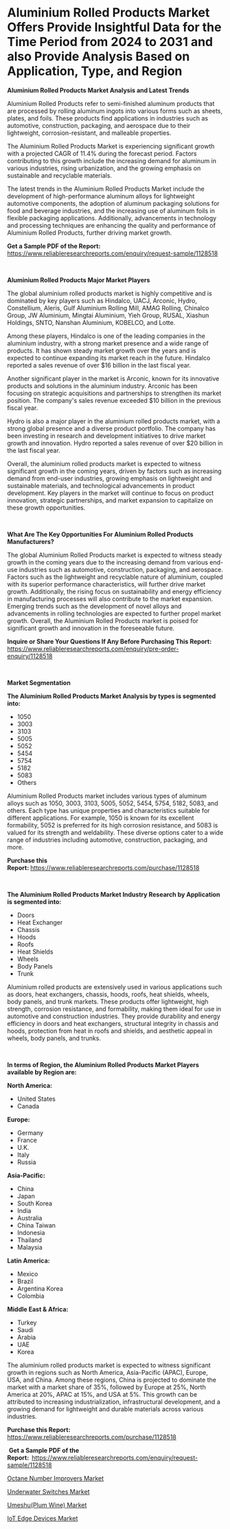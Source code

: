 <p><h1>Aluminium Rolled Products Market Offers Provide Insightful Data for the Time Period from 2024 to 2031 and also Provide Analysis Based on Application, Type, and Region</h1></p><p><strong>Aluminium Rolled Products Market Analysis and Latest Trends</strong></p>
<p><p>Aluminium Rolled Products refer to semi-finished aluminum products that are processed by rolling aluminum ingots into various forms such as sheets, plates, and foils. These products find applications in industries such as automotive, construction, packaging, and aerospace due to their lightweight, corrosion-resistant, and malleable properties.</p><p>The Aluminium Rolled Products Market is experiencing significant growth with a projected CAGR of 11.4% during the forecast period. Factors contributing to this growth include the increasing demand for aluminum in various industries, rising urbanization, and the growing emphasis on sustainable and recyclable materials.</p><p>The latest trends in the Aluminium Rolled Products Market include the development of high-performance aluminum alloys for lightweight automotive components, the adoption of aluminum packaging solutions for food and beverage industries, and the increasing use of aluminum foils in flexible packaging applications. Additionally, advancements in technology and processing techniques are enhancing the quality and performance of Aluminium Rolled Products, further driving market growth.</p></p>
<p><strong>Get a Sample PDF of the Report:&nbsp;</strong> <a href="https://www.reliableresearchreports.com/enquiry/request-sample/1128518">https://www.reliableresearchreports.com/enquiry/request-sample/1128518</a></p>
<p>&nbsp;</p>
<p><strong>Aluminium Rolled Products Major Market Players</strong></p>
<p><p>The global aluminium rolled products market is highly competitive and is dominated by key players such as Hindalco, UACJ, Arconic, Hydro, Constellium, Aleris, Gulf Aluminium Rolling Mill, AMAG Rolling, Chinalco Group, JW Aluminium, Mingtai Aluminium, Yieh Group, RUSAL, Xiashun Holdings, SNTO, Nanshan Aluminium, KOBELCO, and Lotte.</p><p>Among these players, Hindalco is one of the leading companies in the aluminium industry, with a strong market presence and a wide range of products. It has shown steady market growth over the years and is expected to continue expanding its market reach in the future. Hindalco reported a sales revenue of over $16 billion in the last fiscal year.</p><p>Another significant player in the market is Arconic, known for its innovative products and solutions in the aluminium industry. Arconic has been focusing on strategic acquisitions and partnerships to strengthen its market position. The company's sales revenue exceeded $10 billion in the previous fiscal year.</p><p>Hydro is also a major player in the aluminium rolled products market, with a strong global presence and a diverse product portfolio. The company has been investing in research and development initiatives to drive market growth and innovation. Hydro reported a sales revenue of over $20 billion in the last fiscal year.</p><p>Overall, the aluminium rolled products market is expected to witness significant growth in the coming years, driven by factors such as increasing demand from end-user industries, growing emphasis on lightweight and sustainable materials, and technological advancements in product development. Key players in the market will continue to focus on product innovation, strategic partnerships, and market expansion to capitalize on these growth opportunities.</p></p>
<p>&nbsp;</p>
<p><strong>What Are The Key Opportunities For Aluminium Rolled Products Manufacturers?</strong></p>
<p><p>The global Aluminium Rolled Products market is expected to witness steady growth in the coming years due to the increasing demand from various end-use industries such as automotive, construction, packaging, and aerospace. Factors such as the lightweight and recyclable nature of aluminium, coupled with its superior performance characteristics, will further drive market growth. Additionally, the rising focus on sustainability and energy efficiency in manufacturing processes will also contribute to the market expansion. Emerging trends such as the development of novel alloys and advancements in rolling technologies are expected to further propel market growth. Overall, the Aluminium Rolled Products market is poised for significant growth and innovation in the foreseeable future.</p></p>
<p><strong>Inquire or Share Your Questions If Any Before Purchasing This Report:</strong> <a href="https://www.reliableresearchreports.com/enquiry/pre-order-enquiry/1128518">https://www.reliableresearchreports.com/enquiry/pre-order-enquiry/1128518</a></p>
<p>&nbsp;</p>
<p><strong>Market Segmentation</strong></p>
<p><strong>The Aluminium Rolled Products Market Analysis by types is segmented into:</strong></p>
<p><ul><li>1050</li><li>3003</li><li>3103</li><li>5005</li><li>5052</li><li>5454</li><li>5754</li><li>5182</li><li>5083</li><li>Others</li></ul></p>
<p><p>Aluminium Rolled Products market includes various types of aluminum alloys such as 1050, 3003, 3103, 5005, 5052, 5454, 5754, 5182, 5083, and others. Each type has unique properties and characteristics suitable for different applications. For example, 1050 is known for its excellent formability, 5052 is preferred for its high corrosion resistance, and 5083 is valued for its strength and weldability. These diverse options cater to a wide range of industries including automotive, construction, packaging, and more.</p></p>
<p><strong>Purchase this Report:&nbsp;</strong><a href="https://www.reliableresearchreports.com/purchase/1128518">https://www.reliableresearchreports.com/purchase/1128518</a></p>
<p>&nbsp;</p>
<p><strong>The Aluminium Rolled Products Market Industry Research by Application is segmented into:</strong></p>
<p><ul><li>Doors</li><li>Heat Exchanger</li><li>Chassis</li><li>Hoods</li><li>Roofs</li><li>Heat Shields</li><li>Wheels</li><li>Body Panels</li><li>Trunk</li></ul></p>
<p><p>Aluminium rolled products are extensively used in various applications such as doors, heat exchangers, chassis, hoods, roofs, heat shields, wheels, body panels, and trunk markets. These products offer lightweight, high strength, corrosion resistance, and formability, making them ideal for use in automotive and construction industries. They provide durability and energy efficiency in doors and heat exchangers, structural integrity in chassis and hoods, protection from heat in roofs and shields, and aesthetic appeal in wheels, body panels, and trunks.</p></p>
<p>&nbsp;</p>
<p><strong>In terms of Region, the Aluminium Rolled Products Market Players available by Region are:</strong></p>
<p>
    <p> <strong> North America: </strong>
        <ul>
            <li>United States</li>
            <li>Canada</li>
        </ul>
        </p> 
    <p> <strong> Europe: </strong>
        <ul>
            <li>Germany</li>
            <li>France</li>
            <li>U.K.</li>
            <li>Italy</li>
            <li>Russia</li>
        </ul>
        </p> 
    <p> <strong> Asia-Pacific: </strong>
        <ul>
            <li>China</li>
            <li>Japan</li>
            <li>South Korea</li>
            <li>India</li>
            <li>Australia</li>
            <li>China Taiwan</li>
            <li>Indonesia</li>
            <li>Thailand</li>
            <li>Malaysia</li>
        </ul>
        </p> 
    <p> <strong> Latin America: </strong>
        <ul>
            <li>Mexico</li>
            <li>Brazil</li>
            <li>Argentina Korea</li>
            <li>Colombia</li>
        </ul>
        </p> 
    <p> <strong> Middle East & Africa: </strong>
        <ul>
            <li>Turkey</li>
            <li>Saudi</li>
            <li>Arabia</li>
            <li>UAE</li>
            <li>Korea</li>
        </ul>
    </p>
    </p>
<p><p>The aluminium rolled products market is expected to witness significant growth in regions such as North America, Asia-Pacific (APAC), Europe, USA, and China. Among these regions, China is projected to dominate the market with a market share of 35%, followed by Europe at 25%, North America at 20%, APAC at 15%, and USA at 5%. This growth can be attributed to increasing industrialization, infrastructural development, and a growing demand for lightweight and durable materials across various industries.</p></p>
<p><strong>Purchase this Report: </strong><a href="https://www.reliableresearchreports.com/purchase/1128518">https://www.reliableresearchreports.com/purchase/1128518</a></p>
<p>&nbsp;<strong>Get a Sample PDF of the Report:&nbsp;&nbsp;</strong><a href="https://www.reliableresearchreports.com/enquiry/request-sample/1128518">https://www.reliableresearchreports.com/enquiry/request-sample/1128518</a></p>
<p><strong></strong></p>
<p><p><a href="https://view.publitas.com/reportprime-1/octane-number-improvers-market-growth-market-trends-covid-19-impact-and-forecasts-for-period-from-2023-2030/">Octane Number Improvers Market</a></p><p><a href="https://view.publitas.com/reportprime-1/underwater-switches-market-analysis-and-market-size-global-industry-overview-market-segmentation-and-forecast-2023-to-2030/">Underwater Switches Market</a></p><p><a href="https://iodized-pantydraco-05c.notion.site/Umeshu-Plum-Wine-Market-Size-Evaluating-its-Market-Trends-Growth-and-Projections-2024-2031-fad90511d451460c9117bb0e56bd922b">Umeshu(Plum Wine) Market</a></p><p><a href="https://view.publitas.com/reportprime-1/iot-edge-devices-market-growth-market-trends-covid-19-impact-and-forecasts-for-period-from-2023-2030/">IoT Edge Devices Market</a></p></p>